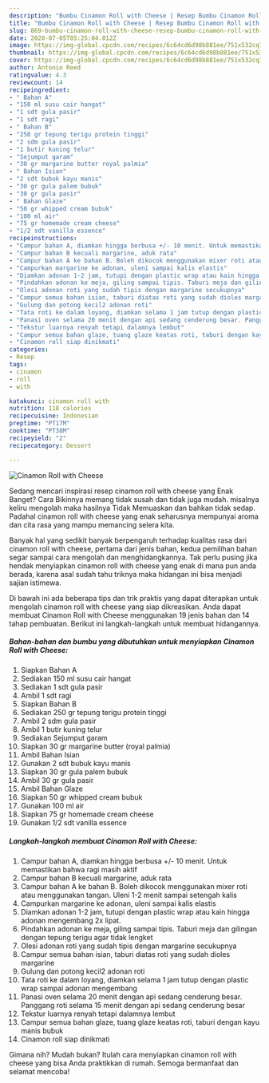 ```yaml
---
description: "Bumbu Cinamon Roll with Cheese | Resep Bumbu Cinamon Roll with Cheese Yang Sedap"
title: "Bumbu Cinamon Roll with Cheese | Resep Bumbu Cinamon Roll with Cheese Yang Sedap"
slug: 869-bumbu-cinamon-roll-with-cheese-resep-bumbu-cinamon-roll-with-cheese-yang-sedap
date: 2020-07-05T05:25:04.012Z
image: https://img-global.cpcdn.com/recipes/6c64cd6d98b881ee/751x532cq70/cinamon-roll-with-cheese-foto-resep-utama.jpg
thumbnail: https://img-global.cpcdn.com/recipes/6c64cd6d98b881ee/751x532cq70/cinamon-roll-with-cheese-foto-resep-utama.jpg
cover: https://img-global.cpcdn.com/recipes/6c64cd6d98b881ee/751x532cq70/cinamon-roll-with-cheese-foto-resep-utama.jpg
author: Antonio Reed
ratingvalue: 4.3
reviewcount: 14
recipeingredient:
- " Bahan A"
- "150 ml susu cair hangat"
- "1 sdt gula pasir"
- "1 sdt ragi"
- " Bahan B"
- "250 gr tepung terigu protein tinggi"
- "2 sdm gula pasir"
- "1 butir kuning telur"
- "Sejumput garam"
- "30 gr margarine butter royal palmia"
- " Bahan Isian"
- "2 sdt bubuk kayu manis"
- "30 gr gula palem bubuk"
- "30 gr gula pasir"
- " Bahan Glaze"
- "50 gr whipped cream bubuk"
- "100 ml air"
- "75 gr homemade cream cheese"
- "1/2 sdt vanilla essence"
recipeinstructions:
- "Campur bahan A, diamkan hingga berbusa +/- 10 menit. Untuk memastikan bahwa ragi masih aktif"
- "Campur bahan B kecuali margarine, aduk rata"
- "Campur bahan A ke bahan B. Boleh dikocok menggunakan mixer roti atau menggunakan tangan. Uleni 1-2 menit sampai setengah kalis"
- "Campurkan margarine ke adonan, uleni sampai kalis elastis"
- "Diamkan adonan 1-2 jam, tutupi dengan plastic wrap atau kain hingga adonan mengembang 2x lipat."
- "Pindahkan adonan ke meja, giling sampai tipis. Taburi meja dan gilingan dengan tepung terigu agar tidak lengket"
- "Olesi adonan roti yang sudah tipis dengan margarine secukupnya"
- "Campur semua bahan isian, taburi diatas roti yang sudah dioles margarine"
- "Gulung dan potong kecil2 adonan roti"
- "Tata roti ke dalam loyang, diamkan selama 1 jam tutup dengan plastic wrap sampai adonan mengembang"
- "Panasi oven selama 20 menit dengan api sedang cenderung besar. Panggang roti selama 15 menit dengan api sedang cenderung besar"
- "Tekstur luarnya renyah tetapi dalamnya lembut"
- "Campur semua bahan glaze, tuang glaze keatas roti, taburi dengan kayu manis bubuk"
- "Cinamon roll siap dinikmati"
categories:
- Resep
tags:
- cinamon
- roll
- with

katakunci: cinamon roll with 
nutrition: 118 calories
recipecuisine: Indonesian
preptime: "PT17M"
cooktime: "PT38M"
recipeyield: "2"
recipecategory: Dessert

---
```



![Cinamon Roll with Cheese](https://img-global.cpcdn.com/recipes/6c64cd6d98b881ee/751x532cq70/cinamon-roll-with-cheese-foto-resep-utama.jpg)

Sedang mencari inspirasi resep cinamon roll with cheese yang Enak Banget? Cara Bikinnya memang tidak susah dan tidak juga mudah. misalnya keliru mengolah maka hasilnya Tidak Memuaskan dan bahkan tidak sedap. Padahal cinamon roll with cheese yang enak seharusnya mempunyai aroma dan cita rasa yang mampu memancing selera kita.



Banyak hal yang sedikit banyak berpengaruh terhadap kualitas rasa dari cinamon roll with cheese, pertama dari jenis bahan, kedua pemilihan bahan segar sampai cara mengolah dan menghidangkannya. Tak perlu pusing jika hendak menyiapkan cinamon roll with cheese yang enak di mana pun anda berada, karena asal sudah tahu triknya maka hidangan ini bisa menjadi sajian istimewa.


Di bawah ini ada beberapa tips dan trik praktis yang dapat diterapkan untuk mengolah cinamon roll with cheese yang siap dikreasikan. Anda dapat membuat Cinamon Roll with Cheese menggunakan 19 jenis bahan dan 14 tahap pembuatan. Berikut ini langkah-langkah untuk membuat hidangannya.

<!--inarticleads1-->

##### Bahan-bahan dan bumbu yang dibutuhkan untuk menyiapkan Cinamon Roll with Cheese:

1. Siapkan  Bahan A
1. Sediakan 150 ml susu cair hangat
1. Sediakan 1 sdt gula pasir
1. Ambil 1 sdt ragi
1. Siapkan  Bahan B
1. Sediakan 250 gr tepung terigu protein tinggi
1. Ambil 2 sdm gula pasir
1. Ambil 1 butir kuning telur
1. Sediakan Sejumput garam
1. Siapkan 30 gr margarine butter (royal palmia)
1. Ambil  Bahan Isian
1. Gunakan 2 sdt bubuk kayu manis
1. Siapkan 30 gr gula palem bubuk
1. Ambil 30 gr gula pasir
1. Ambil  Bahan Glaze
1. Siapkan 50 gr whipped cream bubuk
1. Gunakan 100 ml air
1. Siapkan 75 gr homemade cream cheese
1. Gunakan 1/2 sdt vanilla essence




<!--inarticleads2-->

##### Langkah-langkah membuat Cinamon Roll with Cheese:

1. Campur bahan A, diamkan hingga berbusa +/- 10 menit. Untuk memastikan bahwa ragi masih aktif
1. Campur bahan B kecuali margarine, aduk rata
1. Campur bahan A ke bahan B. Boleh dikocok menggunakan mixer roti atau menggunakan tangan. Uleni 1-2 menit sampai setengah kalis
1. Campurkan margarine ke adonan, uleni sampai kalis elastis
1. Diamkan adonan 1-2 jam, tutupi dengan plastic wrap atau kain hingga adonan mengembang 2x lipat.
1. Pindahkan adonan ke meja, giling sampai tipis. Taburi meja dan gilingan dengan tepung terigu agar tidak lengket
1. Olesi adonan roti yang sudah tipis dengan margarine secukupnya
1. Campur semua bahan isian, taburi diatas roti yang sudah dioles margarine
1. Gulung dan potong kecil2 adonan roti
1. Tata roti ke dalam loyang, diamkan selama 1 jam tutup dengan plastic wrap sampai adonan mengembang
1. Panasi oven selama 20 menit dengan api sedang cenderung besar. Panggang roti selama 15 menit dengan api sedang cenderung besar
1. Tekstur luarnya renyah tetapi dalamnya lembut
1. Campur semua bahan glaze, tuang glaze keatas roti, taburi dengan kayu manis bubuk
1. Cinamon roll siap dinikmati




Gimana nih? Mudah bukan? Itulah cara menyiapkan cinamon roll with cheese yang bisa Anda praktikkan di rumah. Semoga bermanfaat dan selamat mencoba!
